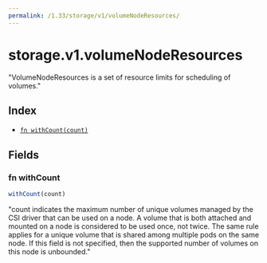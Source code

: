 ```yaml
---
permalink: /1.33/storage/v1/volumeNodeResources/
---
```


# storage.v1.volumeNodeResources

"VolumeNodeResources is a set of resource limits for scheduling of volumes."

## Index

* [`fn withCount(count)`](#fn-withcount)

## Fields

### fn withCount

```ts
withCount(count)
```

"count indicates the maximum number of unique volumes managed by the CSI driver that can be used on a node. A volume that is both attached and mounted on a node is considered to be used once, not twice. The same rule applies for a unique volume that is shared among multiple pods on the same node. If this field is not specified, then the supported number of volumes on this node is unbounded."